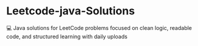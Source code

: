 # Leetcode-java-Solutions
💻 Java solutions for LeetCode problems focused on clean logic, readable code, and structured learning with daily uploads
